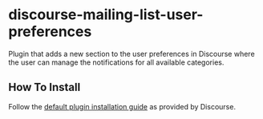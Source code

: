 # discourse-mailing-list-user-preferences

Plugin that adds a new section to the user preferences in Discourse where the user can manage the notifications for all available categories.

## How To Install

Follow the [default plugin installation guide](https://meta.discourse.org/t/install-plugins-in-discourse/19157) as provided by Discourse.
